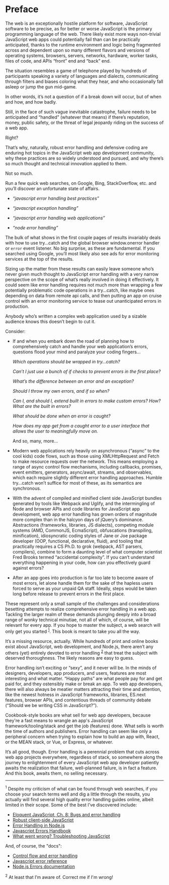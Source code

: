 # Preface

The web is an exceptionally hostile platform for software, JavaScript software to be precise, as for better or worse JavaScript is the primary programming language of the web.  There likely exist more ways non-trivial JavaScript web apps could potentially fail than can be practically anticipated, thanks to the runtime environment and logic being fragmented across and dependent upon so many different flavors and versions of operating systems, browsers, servers, networks, hardware, worker tasks, files of code, and APIs “front” end and “back” end.

The situation resembles a game of telephone played by hundreds of participants speaking a variety of languages and dialects, communicating through filters and biases coloring what they hear, and who occasionally fall asleep or jump the gun mid-game.

In other words, it’s not a question of if a break down will occur, but of when and how, and how badly.

Still, in the face of such vague inevitable catastrophe, failure needs to be anticipated and “handled” (whatever that means) if there’s reputation, money, public safety, or the threat of legal jeopardy riding on the success of a web app. 

Right?

That’s why, naturally, robust error handling and defensive coding are enduring hot topics in the JavaScript web app development community, why these practices are so widely understood and pursued, and why there’s so much thought and technical innovation applied to them.

Not so much.

Run a few quick web searches, on Google, Bing, StackOverflow, etc. and you’ll discover an unfortunate state of affairs.

- _“javascript error handling best practices”_

- _“javascript exception handling”_

- _“javascript error handling web applications”_

- _“node error handling”_

The bulk of what shows in the first couple pages of results invariably deals with how to use try…catch and the global browser window.onerror handler or `error` event listener. No big surprise, as these are fundamental. If you searched using Google, you’ll most likely also see ads for error monitoring services at the top of the results.

Sizing up the matter from these results can easily leave someone who’s never given much thought to JavaScript error handling with a very narrow perspective on the scope of what’s really involved in doing it effectively.  It could seem like error handling requires not much more than wrapping a few potentially problematic code operations in a try…catch, like maybe ones depending on data from remote api calls, and then putting an app on cruise control with an error monitoring service to tease out unanticipated errors in production.

Anybody who’s written a complex web application used by a sizable audience knows this doesn’t begin to cut it.

Consider:

- If and when you embark down the road of planning how to comprehensively catch and handle your web application’s errors, questions flood your mind and paralyze your coding fingers…

	_Which operations should be wrapped in try…catch?_
    
    _Can’t I just use a bunch of if checks to prevent errors in the first place?_
    
    _What’s the difference between an error and an exception?_
    
    _Should I throw my own errors, and if so when?_
    
    _Can I, and should I, extend built in errors to make custom errors? How? What are the built in errors?_

    _What should be done when an error is caught?_
    
    _How does my app get from a caught error to a user interface that allows the user to meaningfully move on._
    
    And so, many, more…

- Modern web applications rely heavily on asynchronous (“async” to the cool kids) code flows, such as those using XMLHttpRequest and Fetch to make resource requests over the network. This means employing a range of async control flow mechanisms, including callbacks, promises, event emitters, generators, async/await, streams, and observables, which each require slightly different error handling approaches. Humble try…catch won’t suffice for most of these, as its semantics are synchronous.

- With the advent of compiled and minified client side JavaScript bundles generated by tools like Webpack and Uglify, and the intermingling of Node and browser APIs and code libraries for JavaScript app development, web app error handling has grown orders of magnitude more complex than in the halcyon days of jQuery’s dominance. Abstractions (frameworks, libraries, JS dialects), competing module systems (AMD, CommonJS, EcmaScript), obfuscations (transpiling, minification), idiosyncratic coding styles of Jane or Joe package developer (OOP, functional, declarative, fluid), and tooling that practically requires a CS Ph.D. to grok (webpack, AST parsers, compilers), combine to form a daunting level of what computer scientist Fred Brooks termed “accidental complexity”. If you can’t understand everything happening in your code, how can you effectively guard against errors?

- After an app goes into production is far too late to become aware of most errors, let alone handle them for the sake of the hapless users forced to serve as your unpaid QA staff. Ideally, steps would be taken long before release to prevent errors in the first place.

These represent only a small sample of the challenges and considerations besetting attempts to realize comprehensive error handling in a web app. Tackling the larger realm of these demands plunging deeply into a broad range of wonky technical minutiae, not all of which, of course, will be relevant for every app. If you hope to master the subject, a web search will only get you started <sup><a href="#fn-resources">1</a></sup>. This book is meant to take you all the way.

It’s a missing resource, actually. While hundreds of print and online books exist about JavaScript, web development, and Node.js, there aren’t any others (yet) entirely devoted to error handling <sup><a href="#fn-other-books">2</a></sup> that treat the subject with deserved thoroughness. The likely reasons are easy to guess.

Error handling isn’t exciting or “sexy”, and it never will be. In the minds of designers, developers, app producers, and users, features are most interesting and what matter. “Happy paths” are what people pay for and get paid for, and they ostensibly make or break an app. To web app developers, there will also always be meatier matters attracting their time and attention, like the newest hotness in JavaScript frameworks, libraries, ES.next features, browser APIs, and contentious threads of community debate (“Should we be writing CSS in JavaScript?”).

Cookbook-style books are what sell for web app developers, because they're a fast means to wrangle an app's JavaScript framework/tooling/stack and get the job (features) done. What sells is worth the time of authors and publishers. Error handling can seem like only a peripheral concern when trying to explain how to build an app with, React, or the MEAN stack, or Vue, or Express, or whatever.

It’s all good, though. Error handling is a perennial problem that cuts across web app projects everywhere, regardless of stack, so somewhere along the journey to enlightenment of every JavaScript web app developer patiently awaits the realization that failure, well-planned failure, is in fact a feature. And this book, awaits them, no selling necessary.

----


<a id="fn-resources"></a>
<sup>1</sup> Despite my criticism of what can be found through web searches, if you choose your search terms well and dig a little through the results, you actually will find several high quality error handling guides online, albeit limited in their scope. Some of the best I’ve discovered include:

- [Eloquent JavaScript, Ch. 8: Bugs and error handling](http://eloquentjavascript.net/08_error.html)
- [Robust client-side JavaScript](https://molily.de/robust-javascript/)
- [Error Handling in Node.js](https://www.joyent.com/node-js/production/design/errors)
- [Javascript Errors Handbook](https://github.com/mknichel/javascript-errors)
- [What went wrong? Troubleshooting JavaScript](https://developer.mozilla.org/en-US/docs/Learn/JavaScript/First_steps/What_went_wrong)

And, of course, the "docs":

- [Control flow and error handling](https://developer.mozilla.org/en-US/docs/Web/JavaScript/Guide/Control_flow_and_error_handling)
- [Javascript error reference](https://developer.mozilla.org/en-US/docs/Web/JavaScript/Reference/Errors)
- [Node.js Errors documentation](https://nodejs.org/api/errors.html)

<a id="fn-resources"></a>
<sup>2</sup> At least that I’m aware of. Correct me if I'm wrong!